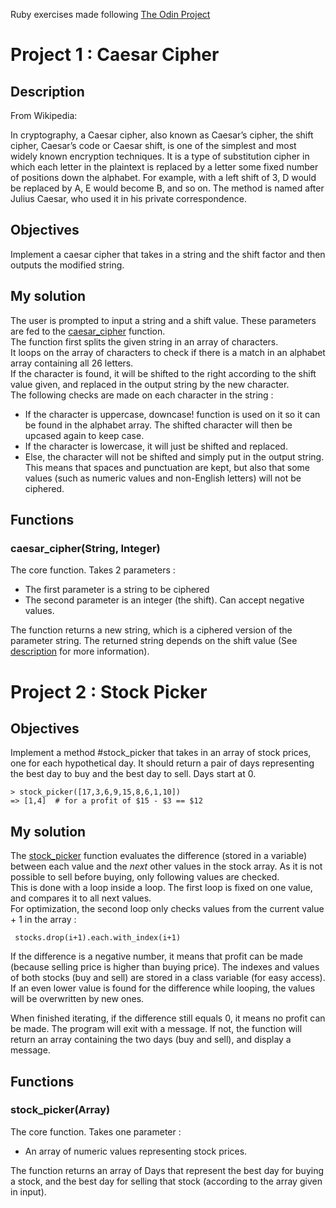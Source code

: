 Ruby exercises made following [The Odin Project](https://www.theodinproject.com/courses/ruby-programming/)

# Project 1 : Caesar Cipher

## Description

From Wikipedia:

In cryptography, a Caesar cipher, also known as Caesar’s cipher, the shift cipher, Caesar’s code or Caesar shift, is one of the simplest and most widely known encryption techniques. It is a type of substitution cipher in which each letter in the plaintext is replaced by a letter some fixed number of positions down the alphabet. For example, with a left shift of 3, D would be replaced by A, E would become B, and so on. The method is named after Julius Caesar, who used it in his private correspondence.

## Objectives

Implement a caesar cipher that takes in a string and the shift factor and then outputs the modified string.

## My solution 

The user is prompted to input a string and a shift value. These parameters are fed to the [caesar_cipher](###caesar_cipher) function.  
The function first splits the given string in an array of characters.  
It loops on the array of characters to check if there is a match in an alphabet array containing all 26 letters.  
If the character is found, it will be shifted to the right according to the shift value given, and replaced in the output string by the new character.  
The following checks are made on each character in the string :  
- If the character is uppercase, downcase! function is used on it so it can be found in the alphabet array. The shifted character will then be upcased again to keep case.
- If the character is lowercase, it will just be shifted and replaced.
- Else, the character will not be shifted and simply put in the output string. This means that spaces and punctuation are kept, but also that some values (such as numeric values and non-English letters) will not be ciphered.

## Functions

### caesar_cipher(String, Integer)

The core function. 
Takes 2 parameters :
- The first parameter is a string to be ciphered
- The second parameter is an integer (the shift). Can accept negative values.

The function returns a new string, which is a ciphered version of the parameter string. The returned string depends on the shift value (See [description](##description) for more information).

# Project 2 : Stock Picker

## Objectives

Implement a method #stock_picker that takes in an array of stock prices, one for each hypothetical day. It should return a pair of days representing the best day to buy and the best day to sell. Days start at 0.

```
> stock_picker([17,3,6,9,15,8,6,1,10])
=> [1,4]  # for a profit of $15 - $3 == $12
```

## My solution

The [stock_picker](###stock_picker) function evaluates the difference (stored in a variable) between each value and the *next* other values in the stock array. As it is not possible to sell before buying, only following values are checked.  
This is done with a loop inside a loop. The first loop is fixed on one value, and compares it to all next values.  
For optimization, the second loop only checks values from the current value + 1 in the array :
```
 stocks.drop(i+1).each.with_index(i+1)
```
If the difference is a negative number, it means that profit can be made (because selling price is higher than buying price). The indexes and values of both stocks (buy and sell) are stored in a class variable (for easy access). If an even lower value is found for the difference while looping, the values will be overwritten by new ones.

When finished iterating, if the difference still equals 0, it means no profit can be made. The program will exit with a message. If not, the function will return an array containing the two days (buy and sell), and display a message.

## Functions

### stock_picker(Array)

The core function. Takes one parameter : 
- An array of numeric values representing stock prices.

The function returns an array of Days that represent the best day for buying a stock, and the best day for selling that stock (according to the array given in input).


